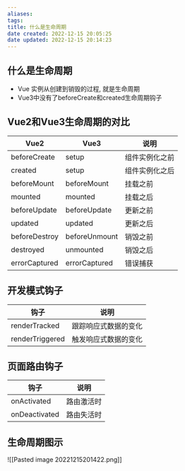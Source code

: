 ```yaml
---
aliases:
tags:
title: 什么是生命周期
date created: 2022-12-15 20:05:25
date updated: 2022-12-15 20:14:23
---
```


## 什么是生命周期

- Vue 实例从创建到销毁的过程, 就是生命周期
- Vue3中没有了beforeCreate和created生命周期钩子

## Vue2和Vue3生命周期的对比

| Vue2 | Vue3 | 说明 |
| --- | --- | --- |
| beforeCreate | setup |  组件实例化之前 |
| created | setup | 组件实例化之后 |
| beforeMount | beforeMount | 挂载之前 |
| mounted | mounted | 挂载之后 |
| beforeUpdate | beforeUpdate | 更新之前 |
| updated | updated | 更新之后 |
| beforeDestroy | beforeUnmount | 销毁之前 |
| destroyed | unmounted | 销毁之后 |
| errorCaptured | errorCaptured | 错误捕获 |

## 开发模式钩子

| 钩子 | 说明 |
| --- | --- |
| renderTracked | 跟踪响应式数据的变化 |
| renderTriggered | 触发响应式数据的变化 |

## 页面路由钩子

| 钩子 | 说明 |
| --- | --- |
| onActivated | 路由激活时 |
| onDeactivated | 路由失活时 |

## 生命周期图示

![[Pasted image 20221215201422.png]]
